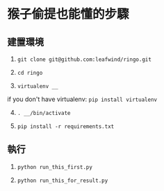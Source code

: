 # 猴子偷提也能懂的步驟

## 建置環境

1. `git clone git@github.com:leafwind/ringo.git`

2. `cd ringo`

3. `virtualenv __`

if you don't have virtualenv: `pip install virtualenv`

4. `. __/bin/activate`

5. `pip install -r requirements.txt`

## 執行

1. `python run_this_first.py`

2. `python run_this_for_result.py`
